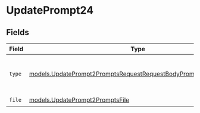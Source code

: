 # UpdatePrompt24


## Fields

| Field                                                                                                                                      | Type                                                                                                                                       | Required                                                                                                                                   | Description                                                                                                                                |
| ------------------------------------------------------------------------------------------------------------------------------------------ | ------------------------------------------------------------------------------------------------------------------------------------------ | ------------------------------------------------------------------------------------------------------------------------------------------ | ------------------------------------------------------------------------------------------------------------------------------------------ |
| `type`                                                                                                                                     | [models.UpdatePrompt2PromptsRequestRequestBodyPromptMessages2Type](../models/updateprompt2promptsrequestrequestbodypromptmessages2type.md) | :heavy_check_mark:                                                                                                                         | The type of the content part. Always `file`.                                                                                               |
| `file`                                                                                                                                     | [models.UpdatePrompt2PromptsFile](../models/updateprompt2promptsfile.md)                                                                   | :heavy_check_mark:                                                                                                                         | N/A                                                                                                                                        |